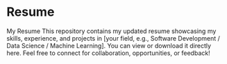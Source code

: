 # Resume
My Resume This repository contains my updated resume showcasing my skills, experience, and projects in [your field, e.g., Software Development / Data Science / Machine Learning]. You can view or download it directly here. Feel free to connect for collaboration, opportunities, or feedback!
